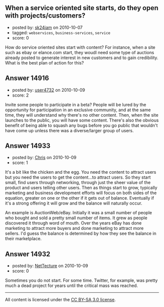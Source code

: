 ## When a service oriented site starts, do they open with projects/customers?

- posted by: [sk24iam](https://stackexchange.com/users/-1/4660-sk24iam) on 2010-10-07
- tagged: `webservices`, `business-services`, `service`
- score: 0

How do service oriented sites start with content?  For instance, when a site such as ebay or elance.com start, they woudl need some type of auctions already posted to generate interest in new customers and to gain credibility.  What is the best plan of action for this?


## Answer 14916

- posted by: [user4732](https://stackexchange.com/users/-1/4732-user4732) on 2010-10-09
- score: 2

Invite some people to participate in a beta? People will be lured by the opportunity for participation in an exclusive community, and at the same time, they will understand why there's no other content. Then, when the site launches to the public, you will have some content. There's also the obvious benefit of being able to squash any bugs before you go public that wouldn't have come up unless there was a diverse/larger group of users.


## Answer 14933

- posted by: [Chris](https://stackexchange.com/users/-1/412-chris) on 2010-10-09
- score: 1

It's a bit like the chicken and the egg. You need the content to attract users but you need the users to get the content...to attract users. So they start small, find users through networking, through just the sheer value of the product and users telling other users. Then as things start to grow, typically marketing and business development efforts will focus on both sides of the equation, greater on one or the other if it gets out of balance. Eventually if it's a strong offering it will grow and the balance will naturally occur.

An example is AuctionWeb/eBay. Initially it was a small number of people who bought and sold a pretty small number of items. It grew as people discovered it through word of mouth. Over the years eBay has done marketing to attract more buyers and done marketing to attract more sellers. I'd guess the balance is determined by how they see the balance in their marketplace.


## Answer 14932

- posted by: [NetTecture](https://stackexchange.com/users/-1/3350-nettecture) on 2010-10-09
- score: 0

Sometimes you do not start. For some time. Twitter, for example, was pretty much a dead project for years until the critical mass was reached.



---

All content is licensed under the [CC BY-SA 3.0 license](https://creativecommons.org/licenses/by-sa/3.0/).
